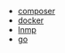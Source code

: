 
* [composer](composer/composer.md)
* [docker](docker/docker.md)
* [lnmp](nginx/nginx.md)
* [go](go/README.md)